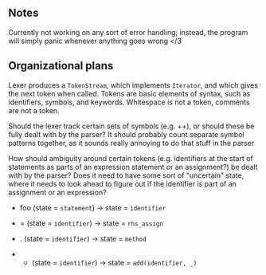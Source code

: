 ## Notes

Currently not working on any sort of error handling; instead, the program will simply panic whenever anything goes wrong </3

## Organizational plans

Lexer produces a `TokenStream`, which implements `Iterator`, and which gives the next token when called.
Tokens are basic elements of syntax, such as identifiers, symbols, and keywords. Whitespace is not a token, comments are not a token.

Should the lexer track certain sets of symbols (e.g. ++), or should these be fully dealt with by the parser?
It should probably count separate symbol patterns together, as it sounds really annoying to do that stuff in the parser

How should ambiguity around certain tokens (e.g. identifiers at the start of statements as parts of an expression statement or an assignment?) be dealt with by the parser? Does it need to have some sort of "uncertain" state, where it needs to look ahead to figure out if the identifier is part of an assignment or an expression?

- foo (state = `statement`) -> state = `identifier`
- = (state = `identifier`) -> state = `rhs_assign`
- . (state = `identifier`) -> state = `method`

- - (state = `identifier`) -> state = `add(identifier, _)`
